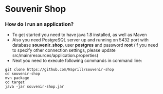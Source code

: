 
# Souvenir Shop #

### How do I run an application? ###

* To get started you need to have java 1.8 installed, as well as Maven 
* Also you need PostgreSQL server up and running on 5432 port
  with database **souvenir_shop**, user **postgres** and password **root** 
  (if you need to specify other connection settings,
  please update src/main/resources/application.properties)
* Next you need to execute following commands in command line:
```
git clone https://github.com/Naprill/souvenir-shop
cd souvenir-shop
mvn package
cd target
java -jar souvenir-shop.jar
```